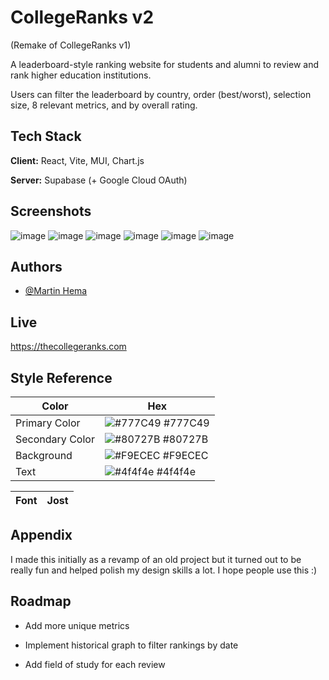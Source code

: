 # CollegeRanks v2
(Remake of CollegeRanks v1)

A leaderboard-style ranking website for students and alumni to review and rank higher education institutions.

Users can filter the leaderboard by country, order (best/worst), selection size, 8 relevant metrics, and by overall rating.



## Tech Stack

**Client:** React, Vite, MUI, Chart.js

**Server:** Supabase (+ Google Cloud OAuth)

## Screenshots

![image](https://github.com/user-attachments/assets/a7cf8ab7-164a-44d1-bb4e-f67f87ce2b8e)
![image](https://github.com/user-attachments/assets/3e345f2d-e736-4cd8-9bd6-c0aaf9736f9d)
![image](https://github.com/user-attachments/assets/5ac8f0d5-c30c-45ac-907c-b471a1865e88)
![image](https://github.com/user-attachments/assets/02b83a22-f178-46cb-9e9e-c886f9cfbbfc)
![image](https://github.com/user-attachments/assets/29baa36b-5b47-463c-a206-54c0b228e29b)
![image](https://github.com/user-attachments/assets/dbb8eb00-33c8-4456-b57a-d5cff218e6af)


## Authors

- [@Martin Hema](https://www.github.com/martin0he)

## Live

https://thecollegeranks.com

## Style Reference

| Color           | Hex                                                              |
| --------------- | ---------------------------------------------------------------- |
| Primary Color   | ![#777C49](https://via.placeholder.com/10/777C49?text=+) #777C49 |
| Secondary Color | ![#80727B](https://via.placeholder.com/10/80727B?text=+) #80727B |
| Background      | ![#F9ECEC](https://via.placeholder.com/10/F9ECEC?text=+) #F9ECEC |
| Text            | ![#4f4f4e](https://via.placeholder.com/10/4f4f4e?text=+) #4f4f4e |

| Font | Jost |
| ---- | ---- |

## Appendix

I made this initially as a revamp of an old project but it turned out to be really fun and helped polish my design skills a lot. I hope people use this :)

## Roadmap

- Add more unique metrics

- Implement historical graph to filter rankings by date

- Add field of study for each review
